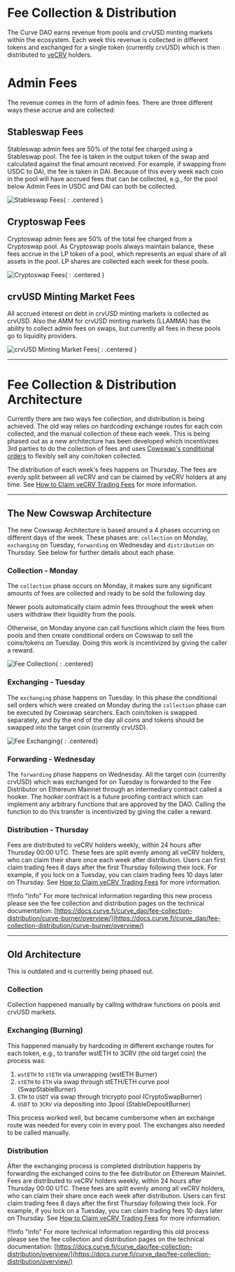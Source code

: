<h1>Fee Collection & Distribution</h1>

The Curve DAO earns revenue from pools and crvUSD minting markets within the ecosystem.  Each week this revenue is collected in different tokens and exchanged for a single token (currently crvUSD) which is then distributed to [veCRV](../crv-token/vecrv.md) holders.

# **Admin Fees**

The revenue comes in the form of admin fees.  There are three different ways these accrue and are collected:

## **Stableswap Fees**

Stableswap admin fees are 50% of the total fee charged using a Stableswap pool.  The fee is taken in the output token of the swap and calculated against the final amount received. For example, if swapping from USDC to DAI, the fee is taken in DAI.  Because of this every week each coin in the pool will have accrued fees that can be collected, e.g., for the pool below Admin Fees in USDC and DAI can both be collected.

![Stableswap Fees](../images/governance/stableswap_fees.svg){ : .centered }

## **Cryptoswap Fees**

Cryptoswap admin fees are 50% of the total fee charged from a Cryptoswap pool.  As Cryptoswap pools always maintain balance, these fees accrue in the LP token of a pool, which represents an equal share of all assets in the pool.  LP shares are collected each week for these pools.

![Cryptoswap Fees](../images/governance/cryptoswap_fees.svg){ : .centered }

## **crvUSD Minting Market Fees**

All accrued interest on debt in crvUSD minting markets is collected as crvUSD.  Also the AMM for crvUSD minting markets (LLAMMA) has the ability to collect admin fees on swaps, but currently all fees in these pools go to liquidity providers.

![crvUSD Minting Market Fees](../images/governance/crvusd_fees.svg){ : .centered }

---

# **Fee Collection & Distribution Architecture**

Currently there are two ways fee collection, and distribution is being achieved.  The old way relies on hardcoding exchange routes for each coin collected, and the manual collection of these each week.  This is being phased out as a new architecture has been developed which incentivizes 3rd parties to do the collection of fees and uses [Cowswap's conditional orders](https://blog.cow.fi/introducing-the-programmatic-order-framework-from-cow-protocol-088a14cb0375) to flexibly sell any coin/token collected.

The distribution of each week's fees happens on Thursday.  The fees are evenly split between all veCRV and can be claimed by veCRV holders at any time.  See [How to Claim veCRV Trading Fees](../crv-token/claiming-trading-fees.md) for more information.

---

## **The New Cowswap Architecture**

The new Cowswap Architecture is based around a 4 phases occurring on different days of the week.  These phases are: `collection` on Monday, `exchanging` on Tuesday, `forwarding` on Wednesday and `distribution` on Thursday.  See below for further details about each phase.

### **Collection** - Monday

The `collection` phase occurs on Monday, it makes sure any significant amounts of fees are collected and ready to be sold the following day.

Newer pools automatically claim admin fees throughout the week when users withdraw their liquidity from the pools.  

Otherwise, on Monday anyone can call functions which claim the fees from pools and then create conditional orders on Cowswap to sell the coins/tokens on Tuesday.  Doing this work is incentivized by giving the caller a reward.

![Fee Collection](../images/governance/fee_collecting_phase.svg){ : .centered}

### **Exchanging** - Tuesday

The `exchanging` phase happens on Tuesday.  In this phase the conditional sell orders which were created on Monday during the `collection` phase can be executed by Cowswap searchers.  Each coin/token is swapped separately, and by the end of the day all coins and tokens should be swapped into the target coin (currently crvUSD).

![Fee Exchanging](../images/governance/fee_exchanging_phase.svg){ : .centered}

### **Forwarding** - Wednesday

The `forwarding` phase happens on Wednesday.  All the target coin (currently crvUSD) which was exchanged for on Tuesday is forwarded to the Fee Distributor on Ethereum Mainnet through an intermediary contract called a hooker.  The hooker contract is a future proofing contract which can implement any arbitrary functions that are approved by the DAO.  Calling the function to do this transfer is incentivized by giving the caller a reward.

### **Distribution** - Thursday

Fees are distributed to veCRV holders weekly, within 24 hours after Thursday 00:00 UTC. These fees are split evenly among all veCRV holders, who can claim their share once each week after distribution. Users can first claim trading fees 8 days after the first Thursday following their lock. For example, if you lock on a Tuesday, you can claim trading fees 10 days later on Thursday. See [How to Claim veCRV Trading Fees](../crv-token/claiming-trading-fees.md) for more information.

!!!info "Info"
    For more technical information regarding this new process please see the fee collection and distribution pages on the technical documentation: [https://docs.curve.fi/curve_dao/fee-collection-distribution/curve-burner/overview/](https://docs.curve.fi/curve_dao/fee-collection-distribution/curve-burner/overview/)

---

## **Old Architecture**

This is outdated and is currently being phased out.  

### **Collection**

Collection happened manually by calling withdraw functions on pools and crvUSD markets.

### **Exchanging (Burning)**

This happened manually by hardcoding in different exchange routes for each token, e.g., to transfer wstETH to 3CRV (the old target coin) the process was:

1. `wstETH` to `stETH` via unwrapping (wstETH Burner)
2. `stETH` to `ETH` via swap through stETH/ETH curve pool (SwapStableBurner)
3. `ETH` to `USDT` via swap through tricrypto pool (CryptoSwapBurner)
4. `USDT` to `3CRV` via depositing into 3pool (StableDepositBurner)

This process worked well, but became cumbersome when an exchange route was needed for every coin in every pool.  The exchanges also needed to be called manually.

### **Distribution**

After the exchanging process is completed distribution happens by forwarding the exchanged coins to the fee distributor on Ethereum Mainnet.  Fees are distributed to veCRV holders weekly, within 24 hours after Thursday 00:00 UTC. These fees are split evenly among all veCRV holders, who can claim their share once each week after distribution. Users can first claim trading fees 8 days after the first Thursday following their lock. For example, if you lock on a Tuesday, you can claim trading fees 10 days later on Thursday. See [How to Claim veCRV Trading Fees](../crv-token/claiming-trading-fees.md) for more information.

!!!info "Info"
    For more technical information regarding this old process please see the fee collection and distribution pages on the technical documentation: [https://docs.curve.fi/curve_dao/fee-collection-distribution/overview/](https://docs.curve.fi/curve_dao/fee-collection-distribution/overview/)